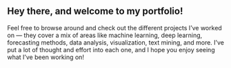 ## Hey there, and welcome to my portfolio!

Feel free to browse around and check out the different projects I’ve worked on — they cover a mix of areas like machine learning, deep learning, forecasting methods, data analysis, visualization, text mining, and more.
I’ve put a lot of thought and effort into each one, and I hope you enjoy seeing what I’ve been working on!
